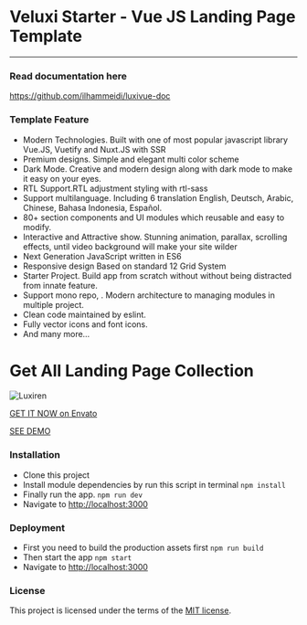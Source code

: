 # Veluxi Starter - Vue JS Landing Page Template
----------

### Read documentation here
https://github.com/ilhammeidi/luxivue-doc

### Template Feature
- Modern Technologies. Built with one of most popular javascript library Vue.JS, Vuetify and Nuxt.JS with SSR
- Premium designs. Simple and elegant multi color scheme
- Dark Mode. Creative and modern design along with dark mode to make it easy on your eyes.
- RTL Support.RTL adjustment styling with rtl-sass
- Support multilanguage. Including 6 translation English, Deutsch, Arabic, Chinese, Bahasa Indonesia, Español.
- 80+ section components and UI modules which reusable and easy to modify.
- Interactive and Attractive show. Stunning animation, parallax, scrolling effects, until video background will make your site wilder
- Next Generation JavaScript written in ES6
- Responsive design Based on standard 12 Grid System
- Starter Project. Build app from scratch without without being distracted from innate feature.
- Support mono repo, . Modern architecture to managing modules in multiple project.
- Clean code maintained by eslint.
- Fully vector icons and font icons.
- And many more…

# Get All Landing Page Collection
![Luxiren](https://firebasestorage.googleapis.com/v0/b/enlite-3a841.appspot.com/o/images%2Fbanner.jpg?alt=media&token=91dc834d-9c7c-44d1-8b64-f4e4af0d0bfe)

[GET IT NOW on Envato](https://themeforest.net/item/veluxi-vue-js-landing-page-collection/26016174)

[SEE DEMO](http://veluxi.ux-maestro.com)

### Installation

 - Clone this project
 - Install module dependencies by run this script in terminal
    `npm install`
 - Finally run the app.
	 `npm run dev`
 - Navigate to  [http://localhost:3000](http://localhost:8000)

### Deployment

 - First you need to build the production assets first
    `npm run build`
 - Then start the app
    `npm start`
 - Navigate to  [http://localhost:3000](http://localhost:8000)

### License
This project is licensed under the terms of the [MIT license](https://github.com/ilhammeidi/boss-lite/blob/master/LICENSE.txt).
